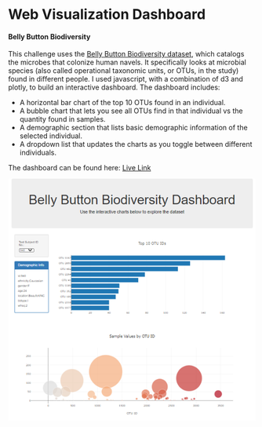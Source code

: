 # Web Visualization Dashboard

#### Belly Button Biodiversity

This challenge uses the [Belly Button Biodiversity dataset](http://robdunnlab.com/projects/belly-button-biodiversity/), which catalogs the microbes that colonize human navels.  It specifically looks at microbial species (also called operational taxonomic units, or OTUs, in the study) found in different people.  I used javascript, with a combination of d3 and plotly, to build an interactive dashboard.  The dashboard includes:

- A horizontal bar chart of the top 10 OTUs found in an individual.
- A bubble chart that lets you see all OTUs find in that individual vs the quantity found in samples.
- A demographic section that lists basic demographic information of the selected individual.
- A dropdown list that updates the charts as you toggle between different individuals.

The dashboard can be found here: [Live Link](https://saleha456.github.io/Web-Visualizations-Challenge/)

![dashboard](images/dash.png)



